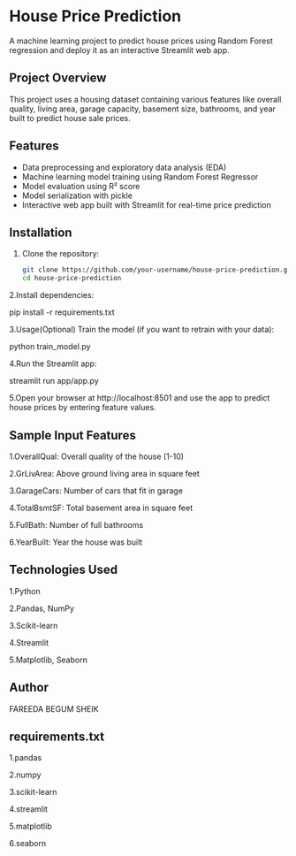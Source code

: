 # House Price Prediction

A machine learning project to predict house prices using Random Forest regression and deploy it as an interactive Streamlit web app.

## Project Overview

This project uses a housing dataset containing various features like overall quality, living area, garage capacity, basement size, bathrooms, and year built to predict house sale prices.

## Features

- Data preprocessing and exploratory data analysis (EDA)  
- Machine learning model training using Random Forest Regressor  
- Model evaluation using R² score  
- Model serialization with pickle  
- Interactive web app built with Streamlit for real-time price prediction

## Installation

1. Clone the repository:  
   ```bash
   git clone https://github.com/your-username/house-price-prediction.git
   cd house-price-prediction
   
2.Install dependencies:

pip install -r requirements.txt

3.Usage(Optional) Train the model (if you want to retrain with your data):

python train_model.py

4.Run the Streamlit app:

streamlit run app/app.py

5.Open your browser at http://localhost:8501 and use the app to predict house prices by entering feature values.

## Sample Input Features

1.OverallQual: Overall quality of the house (1-10)

2.GrLivArea: Above ground living area in square feet

3.GarageCars: Number of cars that fit in garage

4.TotalBsmtSF: Total basement area in square feet

5.FullBath: Number of full bathrooms

6.YearBuilt: Year the house was built

## Technologies Used

1.Python

2.Pandas, NumPy

3.Scikit-learn

4.Streamlit

5.Matplotlib, Seaborn

## Author
FAREEDA BEGUM SHEIK

## requirements.txt

1.pandas

2.numpy

3.scikit-learn

4.streamlit

5.matplotlib

6.seaborn

